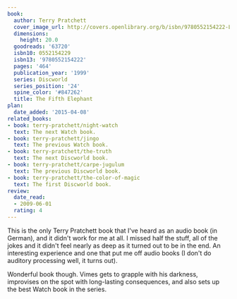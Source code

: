 ```yaml
---
book:
  author: Terry Pratchett
  cover_image_url: http://covers.openlibrary.org/b/isbn/9780552154222-L.jpg
  dimensions:
    height: 20.0
  goodreads: '63720'
  isbn10: 0552154229
  isbn13: '9780552154222'
  pages: '464'
  publication_year: '1999'
  series: Discworld
  series_position: '24'
  spine_color: '#847262'
  title: The Fifth Elephant
plan:
  date_added: '2015-04-08'
related_books:
- book: terry-pratchett/night-watch
  text: The next Watch book.
- book: terry-pratchett/jingo
  text: The previous Watch book.
- book: terry-pratchett/the-truth
  text: The next Discworld book.
- book: terry-pratchett/carpe-jugulum
  text: The previous Discworld book.
- book: terry-pratchett/the-color-of-magic
  text: The first Discworld book.
review:
  date_read:
  - 2009-06-01
  rating: 4
---
```


This is the only Terry Pratchett book that I've heard as an audio book (in German), and it didn't work for me at all. I
missed half the stuff, all of the jokes and it didn't feel nearly as deep as it turned out to be in the end. An
interesting experience and one that put me off audio books (I don't do auditory processing well, it turns out).

Wonderful book though. Vimes gets to grapple with his darkness, improvises on the spot with long-lasting
consequences, and also sets up the best Watch book in the series.
